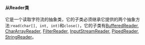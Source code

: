 #### 从Reader类
它是一个读取字符流的抽象类，它的子类必须继承它提供的两个抽象方法:`read(char[], int, int)`和`close()`，它的子类有[BufferedReader](https://docs.oracle.com/javase/7/docs/api/java/io/BufferedReader.html), [CharArrayReader](https://docs.oracle.com/javase/7/docs/api/java/io/CharArrayReader.html), [FilterReader](https://docs.oracle.com/javase/7/docs/api/java/io/FilterReader.html), [InputStreamReader](https://docs.oracle.com/javase/7/docs/api/java/io/InputStreamReader.html), [PipedReader](https://docs.oracle.com/javase/7/docs/api/java/io/PipedReader.html), [StringReader](https://docs.oracle.com/javase/7/docs/api/java/io/StringReader.html)。
